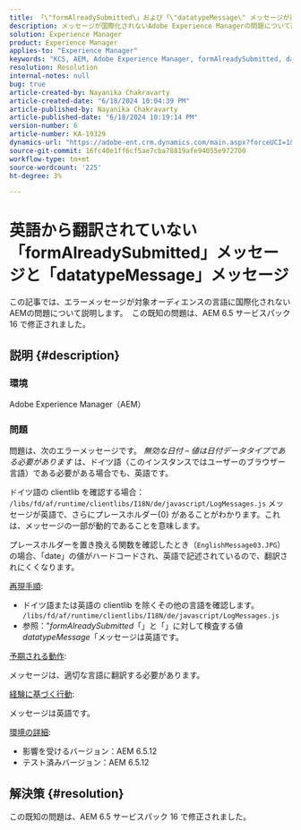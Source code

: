 ```yaml
---
title: 「\"formAlreadySubmitted\」および「\"datatypeMessage\" メッセージが英語から翻訳されていません」
description: メッセージが国際化されないAdobe Experience Managerの問題について説明します。
solution: Experience Manager
product: Experience Manager
applies-to: "Experience Manager"
keywords: "KCS, AEM, Adobe Experience Manager, formAlreadySubmitted, datatypeMessage，英語からの翻訳なし，FAQ"
resolution: Resolution
internal-notes: null
bug: true
article-created-by: Nayanika Chakravarty
article-created-date: "6/18/2024 10:04:39 PM"
article-published-by: Nayanika Chakravarty
article-published-date: "6/18/2024 10:19:14 PM"
version-number: 6
article-number: KA-19329
dynamics-url: "https://adobe-ent.crm.dynamics.com/main.aspx?forceUCI=1&pagetype=entityrecord&etn=knowledgearticle&id=623a0fbf-be2d-ef11-840a-000d3a5b439f"
source-git-commit: 16fc40e1ff6cf5ae7cba78819afe94055e972700
workflow-type: tm+mt
source-wordcount: '225'
ht-degree: 3%

---
```


# 英語から翻訳されていない「formAlreadySubmitted」メッセージと「datatypeMessage」メッセージ


この記事では、エラーメッセージが対象オーディエンスの言語に国際化されないAEMの問題について説明します。  この既知の問題は、AEM 6.5 サービスパック 16 で修正されました。

## 説明 {#description}


### 環境

Adobe Experience Manager（AEM）

### 問題

問題は、次のエラーメッセージです。 *無効な日付 – 値は日付データタイプである必要があります* は、ドイツ語（このインスタンスではユーザーのブラウザー言語）である必要がある場合でも、英語です。

ドイツ語の clientlib を確認する場合： `/libs/fd/af/runtime/clientlibs/I18N/de/javascript/LogMessages.js` メッセージが英語で、さらにプレースホルダー{0} があることがわかります。これは、メッセージの一部が動的であることを意味します。

プレースホルダーを置き換える関数を確認したとき（`EnglishMessage03.JPG`）の場合、「date」の値がハードコードされ、英語で記述されているので、翻訳されにくくなります。

<u>再現手順</u>:

- ドイツ語または英語の clientlib を除くその他の言語を確認します。 `/libs/fd/af/runtime/clientlibs/I18N/de/javascript/LogMessages.js`
- 参照：&quot;*formAlreadySubmitted*「」と「」に対して検査する値&#x200B;*datatypeMessage*「メッセージは英語です。


<u>予期される動作</u>:

メッセージは、適切な言語に翻訳する必要があります。

<u>経験に基づく行動</u>:

メッセージは英語です。

<u>環境の詳細</u>:

- 影響を受けるバージョン：AEM 6.5.12
- テスト済みバージョン：AEM 6.5.12



## 解決策 {#resolution}


この既知の問題は、AEM 6.5 サービスパック 16 で修正されました。
